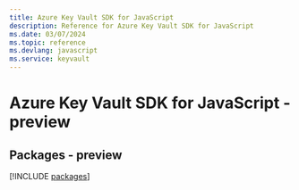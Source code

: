 ```yaml
---
title: Azure Key Vault SDK for JavaScript
description: Reference for Azure Key Vault SDK for JavaScript
ms.date: 03/07/2024
ms.topic: reference
ms.devlang: javascript
ms.service: keyvault
---
```

# Azure Key Vault SDK for JavaScript - preview
## Packages - preview
[!INCLUDE [packages](key-vault-index.md)]